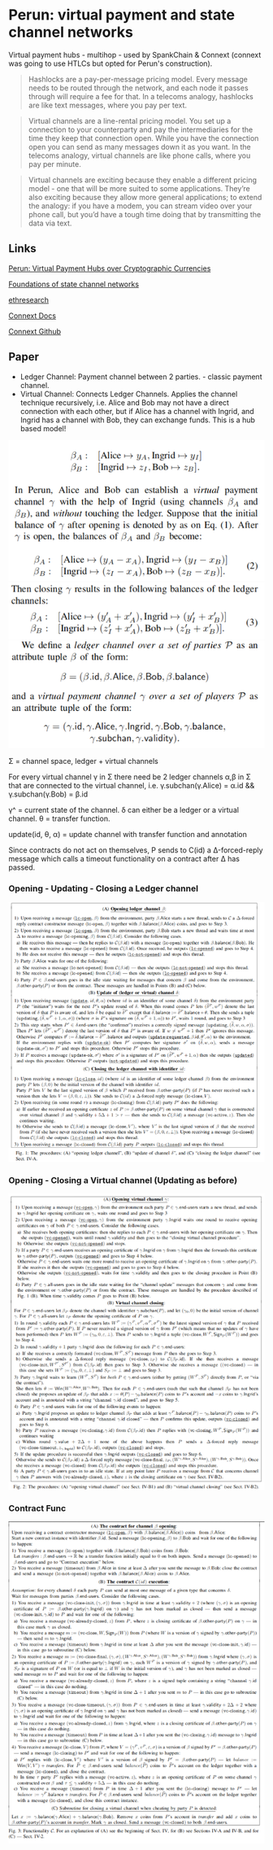 # Perun: virtual payment and state channel networks

Virtual payment hubs - multihop - used by SpankChain & Connext (connext was going to use HTLCs but opted for Perun's construction).

> Hashlocks are a pay-per-message pricing model. Every message needs to be routed through the network, and each node it passes through will require a fee for that. In a telecoms analogy, hashlocks are like text messages, where you pay per text.

> Virtual channels are a line-rental pricing model. You set up a connection to your counterparty and pay the intermediaries for the time they keep that connection open. While you have the connection open you can send as many messages down it as you want. In the telecoms analogy, virtual channels are like phone calls, where you pay per minute.

> Virtual channels are exciting because they enable a different pricing model - one that will be more suited to some applications. They’re also exciting because they allow more general applications; to extend the analogy: if you have a modem, you can stream video over your phone call, but you’d have a tough time doing that by transmitting the data via text.

## Links

[Perun: Virtual Payment Hubs over Cryptographic Currencies](http://eprint.iacr.org/2017/635)

[Foundations of state channel networks](https://eprint.iacr.org/2018/320)

[ethresearch](https://ethresear.ch/t/perun-virtual-payment-and-state-channel-networks/1685)

[Connext Docs](http://docs.connext.network/api.html)

[Connext Github](https://github.com/ConnextProject)

## Paper

- Ledger Channel: Payment channel between 2 parties. - classic payment channel.
- Virtual Channel: Connects Ledger Channels. Applies the channel technique recursively, i.e. Alice and Bob may not have a direct connection with each other, but if Alice has a channel with Ingrid, and Ingrid has a channel with Bob, they can exchange funds. This is a hub based model!

![](./figs/virt-chan-1.png)
![](./figs/virt-chan-2.png)
![](./figs/defs.png)

Σ = channel space, ledger + virtual channels

For every virtual channel γ in Σ there need be 2 ledger channels α,β in Σ that are connected to the virtual channel, i.e. γ.subchan(γ.Alice) = α.id && γ.subchan(γ.Bob) = β.id

γ^ = current state of the channel. δ can either be a ledger or a virtual channel. θ = transfer function. 

update(id, θ, α) = update channel with transfer function and annotation

Since contracts do not act on themselves, P sends to C(id) a Δ-forced-reply message which calls a timeout functionality on a contract after Δ has passed.

### Opening - Updating - Closing a Ledger channel
![](./figs/protocol-1.png)

### Opening - Closing a Virtual channel (Updating as before)
![](./figs/protocol-2.png)

### Contract Func
![](./figs/contract.png)


